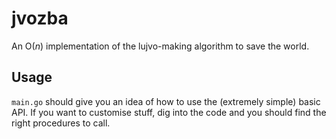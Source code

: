 # jvozba

An O(*n*) implementation of the lujvo-making algorithm to save the world.

## Usage

`main.go` should give you an idea of how to use the (extremely simple) basic API. If you want to customise stuff, dig into the code and you should find the right procedures to call.
